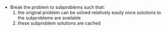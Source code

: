 - Break the problem to subproblems such that:
    1. the original problem can be solved relatively easily once solutions to the subproblems are available
    2. these subproblem solutions are cached
    